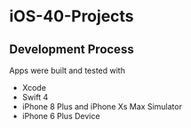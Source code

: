 # iOS-40-Projects

<h2>Development Process</h2>
Apps were built and tested with
<ul>
  <li>Xcode</li>
  <li>Swift 4</li>
  <li>iPhone 8 Plus and iPhone Xs Max Simulator</li>
  <li>iPhone 6 Plus Device</li>
</ul>
